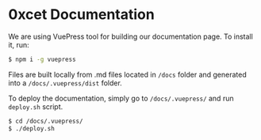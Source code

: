 
# 0xcet Documentation

We are using VuePress tool for building our documentation page. To install it, run:

```bash
$ npm i -g vuepress
```

Files are built locally from .md files located in `/docs` folder and generated into a `/docs/.vuepress/dist` folder. 

To deploy the documentation, simply go to `/docs/.vuepress/` and run `deploy.sh` script.

```bash
$ cd /docs/.vuepress/
$ ./deploy.sh
```